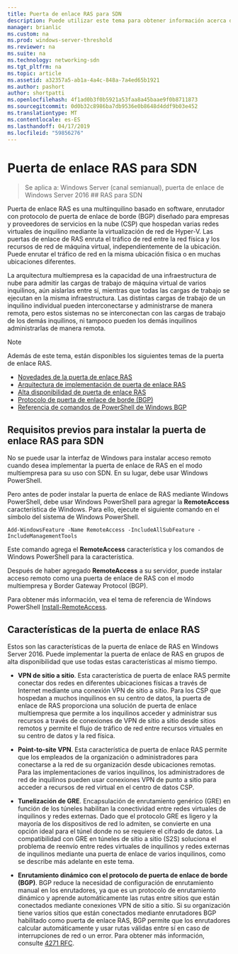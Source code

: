 ```yaml
---
title: Puerta de enlace RAS para SDN
description: Puede utilizar este tema para obtener información acerca de la puerta de enlace de RAS, que está basado en software, para varios inquilinos, enrutador capaz de Border Gateway Protocol (BGP) en Windows Server 2016.
manager: brianlic
ms.custom: na
ms.prod: windows-server-threshold
ms.reviewer: na
ms.suite: na
ms.technology: networking-sdn
ms.tgt_pltfrm: na
ms.topic: article
ms.assetid: a32357a5-ab1a-4a4c-848a-7a4ed65b1921
ms.author: pashort
author: shortpatti
ms.openlocfilehash: 4f1ad0b3f0b5921a53faa8a45baae9f0b8711873
ms.sourcegitcommit: 0d0b32c8986ba7db9536e0b8648d4ddf9b03e452
ms.translationtype: MT
ms.contentlocale: es-ES
ms.lasthandoff: 04/17/2019
ms.locfileid: "59856276"
---
```

# <a name="ras-gateway-for-sdn"></a>Puerta de enlace RAS para SDN

>Se aplica a: Windows Server (canal semianual), puerta de enlace de Windows Server 2016 ## RAS para SDN  


Puerta de enlace RAS es una multiinquilino basado en software, enrutador con protocolo de puerta de enlace de borde (BGP) diseñado para empresas y proveedores de servicios en la nube (CSP) que hospedan varias redes virtuales de inquilino mediante la virtualización de red de Hyper-V. Las puertas de enlace de RAS enruta el tráfico de red entre la red física y los recursos de red de máquina virtual, independientemente de la ubicación. Puede enrutar el tráfico de red en la misma ubicación física o en muchas ubicaciones diferentes.   

La arquitectura multiempresa es la capacidad de una infraestructura de nube para admitir las cargas de trabajo de máquina virtual de varios inquilinos, aún aislarlas entre sí, mientras que todas las cargas de trabajo se ejecutan en la misma infraestructura. Las distintas cargas de trabajo de un inquilino individual pueden interconectarse y administrarse de manera remota, pero estos sistemas no se interconectan con las cargas de trabajo de los demás inquilinos, ni tampoco pueden los demás inquilinos administrarlas de manera remota.

  
> [!NOTE]  
> Además de este tema, están disponibles los siguientes temas de la puerta de enlace RAS.  
>   
> -   [Novedades de la puerta de enlace RAS](../../../sdn/technologies/network-function-virtualization/What-s-New-in-RAS-Gateway.md)  
> -   [Arquitectura de implementación de puerta de enlace RAS](../../../sdn/technologies/network-function-virtualization/RAS-Gateway-Deployment-Architecture.md)  
> -   [Alta disponibilidad de puerta de enlace RAS](../../../sdn/technologies/network-function-virtualization/RAS-Gateway-High-Availability.md)  
> -   [Protocolo de puerta de enlace de borde &#40;BGP&#41;](../../../../remote/remote-access/bgp/Border-Gateway-Protocol-BGP.md)  
> -   [Referencia de comandos de PowerShell de Windows BGP](../../../../remote/remote-access/bgp/BGP-Windows-PowerShell-Command-Reference.md)  
  
    
## <a name="prerequisites-for-installing-ras-gateway-for-sdn"></a>Requisitos previos para instalar la puerta de enlace RAS para SDN  
No se puede usar la interfaz de Windows para instalar acceso remoto cuando desea implementar la puerta de enlace de RAS en el modo multiempresa para su uso con SDN. En su lugar, debe usar Windows PowerShell.  
  
Pero antes de poder instalar la puerta de enlace de RAS mediante Windows PowerShell, debe usar Windows PowerShell para agregar la **RemoteAccess** característica de Windows. Para ello, ejecute el siguiente comando en el símbolo del sistema de Windows PowerShell.  
  
`Add-WindowsFeature -Name RemoteAccess -IncludeAllSubFeature -IncludeManagementTools`  
  
Este comando agrega el **RemoteAccess** característica y los comandos de Windows PowerShell para la característica.  
  
Después de haber agregado **RemoteAccess** a su servidor, puede instalar acceso remoto como una puerta de enlace de RAS con el modo multiempresa y Border Gateway Protocol (BGP).  
  
Para obtener más información, vea el tema de referencia de Windows PowerShell [Install-RemoteAccess](https://technet.microsoft.com/library/hh918408.aspx).  
  
## <a name="ras-gateway-features"></a>Características de la puerta de enlace RAS  
Estos son las características de la puerta de enlace de RAS en Windows Server 2016. Puede implementar la puerta de enlace de RAS en grupos de alta disponibilidad que use todas estas características al mismo tiempo.  
  
-   **VPN de sitio a sitio**. Esta característica de puerta de enlace RAS permite conectar dos redes en diferentes ubicaciones físicas a través de Internet mediante una conexión VPN de sitio a sitio. Para los CSP que hospedan a muchos inquilinos en su centro de datos, la puerta de enlace de RAS proporciona una solución de puerta de enlace multiempresa que permite a los inquilinos acceder y administrar sus recursos a través de conexiones de VPN de sitio a sitio desde sitios remotos y permite el flujo de tráfico de red entre recursos virtuales en su centro de datos y la red física.  
  
-   **Point-to-site VPN**. Esta característica de puerta de enlace RAS permite que los empleados de la organización o administradores para conectarse a la red de su organización desde ubicaciones remotas.  Para las implementaciones de varios inquilinos, los administradores de red de inquilinos pueden usar conexiones VPN de punto a sitio para acceder a recursos de red virtual en el centro de datos CSP.  
  
-   **Tunelización de GRE**. Encapsulación de enrutamiento genérico (GRE) en función de los túneles habilitan la conectividad entre redes virtuales de inquilinos y redes externas. Dado que el protocolo GRE es ligero y la mayoría de los dispositivos de red lo admiten, se convierte en una opción ideal para el túnel donde no se requiere el cifrado de datos. La compatibilidad con GRE en túneles de sitio a sitio (S2S) soluciona el problema de reenvío entre redes virtuales de inquilinos y redes externas de inquilinos mediante una puerta de enlace de varios inquilinos, como se describe más adelante en este tema.  
  
-   **Enrutamiento dinámico con el protocolo de puerta de enlace de borde (BGP)**. BGP reduce la necesidad de configuración de enrutamiento manual en los enrutadores, ya que es un protocolo de enrutamiento dinámico y aprende automáticamente las rutas entre sitios que están conectados mediante conexiones VPN de sitio a sitio. Si su organización tiene varios sitios que están conectados mediante enrutadores BGP habilitado como puerta de enlace RAS, BGP permite que los enrutadores calcular automáticamente y usar rutas válidas entre sí en caso de interrupciones de red o un error. Para obtener más información, consulte [4271 RFC](https://tools.ietf.org/html/rfc4271).  
  

  



